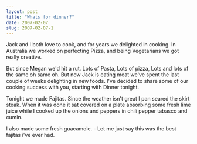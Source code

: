 ```yaml
---
layout: post
title: "Whats for dinner?"
date: 2007-02-07
slug: 2007-02-07-1
---
```


Jack and I both love to cook, and for years we delighted in cooking.  In Australia we worked on perfecting Pizza, and being Vegetarians we got really creative.

But since Megan we&apos;d hit a rut.  Lots of Pasta, Lots of pizza, Lots and lots of the same oh same oh.  But now Jack is eating meat we&apos;ve spent the last couple of weeks delighting in new foods.  I&apos;ve decided to share some of our cooking success with you, starting with Dinner tonight. 

Tonight we made Fajitas.  Since the weather isn&apos;t great I pan seared the skirt steak.  When it was done it sat covered on a plate absorbing some fresh lime juice while I cooked up the onions and peppers in chili pepper tabasco and cumin.  

I also made some fresh  guacamole.  - Let me just say this was the best fajitas i&apos;ve ever had.


